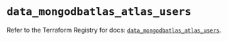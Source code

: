 # `data_mongodbatlas_atlas_users`

Refer to the Terraform Registry for docs: [`data_mongodbatlas_atlas_users`](https://registry.terraform.io/providers/mongodb/mongodbatlas/1.40.0/docs/data-sources/atlas_users).
